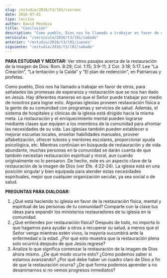 ```yaml
---
slug: /estudia/2016/t3/l01/viernes
date: 2016-07-01
tipo: leccion
author: David Mendoza
title: "Conclusión"
description: "Como pueblo, Dios nos ha llamado a trabajar en favor de otros, para señalarles  las promesas de esperanza y restauración que se nos han dado en Jesús. Hay  diferentes maneras en que el Señor puede trabajar por medio de nosotros para  lograr esto. Algunas iglesias proveen r..."
versiculo: "/versiculo/2016/t3/l01/sabado"
anterior: "/estudia/2016/t3/l01/jueves"
siguiente: "/estudia/2016/t3/l02/sabado"
---
```


**PARA ESTUDIAR Y MEDITAR:** Ver otros pasajes acerca de la restauración de la imagen de Dios: Rom. 8:29; Col. 1:15; 3:9-11; 2 Cor. 3:18; 5:17. Lee “La Creación”, “La tentación y la Caída” y “El plan de redención”, en Patriarcas y profetas.

Como pueblo, Dios nos ha llamado a trabajar en favor de otros, para señalarles las promesas de esperanza y restauración que se nos han dado en Jesús. Hay diferentes maneras en que el Señor puede trabajar por medio de nosotros para lograr esto. Algunas iglesias proveen restauración física a la gente de su comunidad con programas y servicios de salud. Además, el sistema de hospitales y clínicas de la iglesia está dirigido hacia la misma meta. La restauración y el enriquecimiento mental pueden lograrse mediante clases que equipen a los miembros de la comunidad para afrontar las necesidades de su vida. Las iglesias también pueden establecer o mejorar escuelas locales, enseñar habilidades manuales, proveer alfabetización, ofrecer tutores y mentores escolares, proporcionar ayuda psicológica, etc. Mientras continúan en búsqueda de restauración y de vida abundante, muchas personas en la comunidad se darán cuenta de que también necesitan restauración espiritual y moral, aun cuando originalmente no lo pensaron. De hecho, este es un aspecto clave de la restauración de la imagen de Dios (ver Efe. 4:22-24). La iglesia está en una posición singular y bien equipada para atender estas necesidades espirituales, mejor que cualquier organización secular, ya sea social o de salud.

**PREGUNTAS PARA DIALOGAR:**

1. ¿Qué está haciendo tu iglesia en favor de la restauración física, mental y espiritual de las personas de tu comunidad? Comparte con la clase tus ideas para expandir los ministerios restauradores de tu iglesia en la comunidad.
2. ¿Qué entiendes por restauración física? Después de todo, no importa lo que hagamos para ayudar a otros a recuperar su salud, a menos que el Señor venga mientras estén vivos, la mayoría sucumbirá ante la enfermedad o la edad. ¿Por qué esto muestra que la restauración plena solo ocurrirá después de que Jesús regrese?
3. Analiza lo que significa comenzar la restauración de la imagen de Dios ahora mismo. ¿De qué modo ocurre esto? ¿Cómo podemos saber si estamos avanzando? ¿Por qué debe haber un cuadro claro de Dios a fin de que la restauración ocurra? ¿De qué forma podemos aprender a no desanimarnos si no vemos progresos inmediatos?
